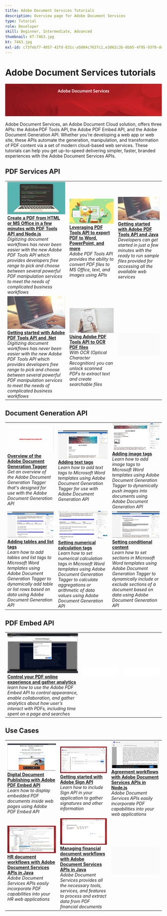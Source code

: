 ```yaml
---
title: Adobe Document Services Tutorials
description: Overview page for Adobe Document Services
type: Tutorial
role: Developer
skill: Beginner, Intermediate, Advanced
thumbnail: KT-7463.jpg
kt: 7463.jpg
exl-id: c73feb77-4057-42fd-831c-a5004c7637c1,e3862c3b-8bb5-4f95-93f0-dd3d4e9e0afa
---
```


# Adobe Document Services tutorials

![Document Services Banner](assets/DS_Hero.jpg)

Adobe Document Services, an Adobe Document Cloud solution, offers three APIs: the Adobe PDF Tools API, the Adobe PDF Embed API, and the Adobe Document Generation API. Whether you’re developing a web app or web site, these APIs automate the generation, manipulation, and transformation of PDF content via a set of modern cloud-based web services. These tutorials can help you get up-to-speed delivering simpler, faster, branded experiences with the Adobe Document Services APIs.

## PDF Services API

<table style="table-layout:fixed">
<tr>
 <td>
   <a href="pdfservices/createpdffromhtml.md">
      <img alt="Create a PDF from HTML or MS Office in a few minutes with PDF Tools API and Node.js" src="assets/PDFServices_GettingStartedNode_thumb.jpg" />
   </a>
    <div>
   <a href="pdfservices/createpdffromhtml.md"><strong>Create a PDF from HTML or MS Office in a few minutes with PDF Tools API and Node.js</strong></a>
    </div>
    <em>Digitizing document workflows has never been easier with the new Adobe PDF Tools API which provides developers free range to pick and choose between several powerful PDF manipulation services to meet the needs of complicated business workflows</em>
    <br>
  </td>
  <td>
   <a href="pdfservices/exportpdf.md">
      <img alt="Leveraging PDF Tools API to export PDF to Word, PowerPoint, and more" src="assets/PDFServices_ExportPDF_thumb.jpg" />
   </a>
    <div>
   <a href="pdfservices/exportpdf.md"><strong>Leveraging PDF Tools API to export PDF to Word, PowerPoint, and more</strong></a>
    </div>
    <em>Adobe PDF Tools API provides the ability to convert PDF files to MS Office, text, and images using APIs</em>
    <br>
  </td>
  <td>
   <a href="pdfservices/gettingstartedjava.md">
      <img alt="Getting started with Adobe PDF Tools API and Java" src="assets/PDFServices_GettingStartedJAVA_thumb.jpg" />
   </a>
    <div>
   <a href="pdfservices/gettingstartedjava.md"><strong>Getting started with Adobe PDF Tools API and Java</strong></a>
    </div>
    <em>Developers can get started in just a few minutes with the ready to run sample files provided for accessing all the available web services</em>
    <br>
  </td>
</tr>
<tr>
 <td>
   <a href="pdfservices/gettingstartednet.md">
      <img alt="Getting started with Adobe PDF Tools API and .Net" src="assets/PDFServices_GettingStartedNET_thumb.jpg" />
   </a>
    <div>
   <a href="pdfservices/gettingstartednet.md"><strong>Getting started with Adobe PDF Tools API and .Net</strong></a>
    </div>
    <em>Digitizing document workflows has never been easier with the new Adobe PDF Tools API which provides developers free range to pick and choose between several powerful PDF manipulation services to meet the needs of complicated business workflows</em>
    <br>
  </td>
  <td>
   <a href="pdfservices/ocr.md">
      <img alt="Using Adobe PDF Tools API to OCR PDF files" src="assets/PDFServices_OCR_Thumb.jpg" />
   </a>
    <div>
   <a href="pdfservices/ocr.md"><strong>Using Adobe PDF Tools API to OCR PDF files</strong></a>
    </div>
    <em>With OCR (Optical Character Recognition) you can unlock scanned PDFs to extract text and create searchable files</em>
    <br>
  </td>
  <td>
    <img alt="Spacer" src="assets/GrayBanner_Placeholder.png" />
    <div>
    <br>
  </td>
</tr>
</table>

## Document Generation API

<table style="table-layout:fixed">
<tr>
 <td>
   <a href="docgen/taggeroverview.md">
      <img alt="Overview of the Adobe Document Generation Tagger" src="docgen/assets/Taggeroverview_thumb.jpg" />
   </a>
    <div>
   <a href="docgen/taggeroverview.md"><strong>Overview of the Adobe Document Generation Tagger</strong></a>
    </div>
    <em>Get an overview of the Adobe Document Generation Tagger that's designed for use with the Adobe Document Generation API</em>
    <br>
  </td>
  <td>
   <a href="docgen/taggeraddtexttags.md">
      <img alt="Adding text tags" src="docgen/assets/Taggertexttags_thumb.jpg" />
   </a>
    <div>
   <a href="docgen/taggeraddtexttags.md"><strong>Adding text tags</strong></a>
    </div>
    <em>Learn how to add text tags to Microsoft Word templates using Adobe Document Generation Tagger for use with Adobe Document Generation API</em>
    <br>
  </td>
  <td>
   <a href="docgen/taggeraddimagetags.md">
      <img alt="Adding image tags" src="docgen/assets/Taggerimagetags_thumb.jpg" />
   </a>
    <div>
   <a href="docgen/taggeraddimagetags.md"><strong>Adding image tags</strong></a>
    </div>
    <em>Learn how to add image tags to Microsoft Word templates using Adobe Document Generation Tagger to dynamically push images into documents using Adobe Document Generation API</em>
    <br>
  </td>
</tr>
<tr>
 <td>
   <a href="docgen/taggertables.md">
      <img alt="Adding tables and list tags" src="docgen/assets/Taggertables_thumb.jpg" />
   </a>
    <div>
   <a href="docgen/taggertables.md"><strong>Adding tables and list tags</strong></a>
    </div>
    <em>Learn how to add tables and list tags to Microsoft Word templates using Adobe Document Generation Tagger to dynamically add table or list rows based on data using Adobe Document Generation API</em>
    <br>
  </td>
  <td>
   <a href="docgen/taggercalculations.md">
      <img alt="Setting numerical calculation tags" src="docgen/assets/Taggercalculations_thumb.jpg" />
   </a>
    <div>
   <a href="docgen/taggercalculations.md"><strong>Setting numerical calculation tags</strong></a>
    </div>
    <em>Learn how to set numerical calculation tags in Microsoft Word templates using Adobe Document Generation Tagger to calculate aggregations or arithmetic of data values using Adobe Document Generation API</em>
    <br>
  </td>
  <td>
   <a href="docgen/taggerconditional.md">
      <img alt="Setting conditional content" src="docgen/assets/Taggerconditional_thumb.jpg" />
   </a>
    <div>
   <a href="docgen/taggerconditional.md"><strong>Setting conditional content</strong></a>
    </div>
    <em>Learn how to set sections in Microsoft Word templates using Adobe Document Generation Tagger to dynamically include or exclude sections of a document based on data using Adobe Document Generation API</em>
    <br>
  </td>
</tr>
</table>

## PDF Embed API

<table style="table-layout:fixed">
<tr>
 <td>
   <a href="pdfembed/controlpdfexperience.md">
      <img alt="Control your PDF online experience and gather analytics" src="assets/ControlPDF_thumb.png" />
   </a>
    <div>
   <a href="pdfembed/controlpdfexperience.md"><strong>Control your PDF online experience and gather analytics</strong></a>
    </div>
    <em>learn how to use the Adobe PDF Embed API to control appearance, enable collaboration, and gather analytics about how user’s interact with PDFs, including time spent on a page and searches</em>
    <br>
  </td>
  <td>
    <img alt="Spacer" src="assets/WhiteBanner_Placeholder.png" />
    <div>
    <br>
  </td>
  <td>
    <img alt="Spacer" src="assets/WhiteBanner_Placeholder.png" />
    <div>
    <br>
  </td>
</tr>
</table>

## Use Cases

<table style="table-layout:fixed">
<tr>
 <td>
   <a href="usecases/ddppdfembedapi.md.md">
      <img alt="Digital Document Publishing with Adobe PDF Embed API" src="assets/ddp_thumb.jpg" />
   </a>
    <div>
   <a href="usecases/ddppdfembedapi.md.md"><strong>Digital Document Publishing with Adobe PDF Embed API</strong></a>
    </div>
    <em>Learn how to display embedded PDF documents inside web pages using Adobe PDF Embed API</em>
    <br>
  </td>
  <td>
   <a href="usecases/signapi.md">
      <img alt="Getting started with Adobe Sign API" src="assets/GSASAPI_thumb.jpg" />
   </a>
    <div>
   <a href="usecases/signapi.md"><strong>Getting started with Adobe Sign API</strong></a>
    </div>
    <em>Learn how to include Sign API in your application to gather signatures and other information</em>
    <br>
  </td>
  <td>
   <a href="usecases/AgreementWorkflowsNodejs.md">
      <img alt="Agreement workflows with Adobe Document Services APIs in Node.js" src="assets/AWNjs_thumb.png" />
   </a>
    <div>
   <a href="usecases/AgreementWorkflowsNodejs.md"><strong>Agreement workflows with Adobe Document Services APIs in Node.js</strong></a>
    </div>
    <em>Adobe Document Services APIs easily incorporate PDF capabilities into your web applications</em>
    <br>
  </td>
</tr>
<tr>
   <td>
   <a href="usecases/HRAgreementWorkflowsJava.md">
      <img alt="HR document workflows with Adobe Document Services APIs in Java" src="assets/HRWJ_thumb.jpg" />
   </a>
    <div>
   <a href="usecases/HRAgreementWorkflowsJava.md"><strong>HR document workflows with Adobe Document Services APIs in Java</strong></a>
    </div>
    <em>Adobe Document Services APIs easily incorporate PDF capabilities into your HR web applications</em>
    <br>
  </td>
  <td>
   <a href="usecases/FinanceWorkflowsJava.md">
      <img alt="Managing financial document workflows with Adobe Document Services APIs in Java" src="assets/FAWJ_thumb.jpg" />
   </a>
    <div>
   <a href="usecases/FinanceWorkflowsJava.md"><strong>Managing financial document workflows with Adobe Document Services APIs in Java</strong></a>
    </div>
    <em>Adobe Document Services provides all the necessary tools, services, and features to process and extract data from PDF financial documents</em>
    <br>
  </td>
  <td>
    <img alt="Spacer" src="assets/GrayBanner_Placeholder.png" />
    <div>
    <br>
  </td>
</tr>
</table>